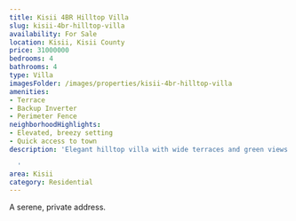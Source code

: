 ```yaml
---
title: Kisii 4BR Hilltop Villa
slug: kisii-4br-hilltop-villa
availability: For Sale
location: Kisii, Kisii County
price: 31000000
bedrooms: 4
bathrooms: 4
type: Villa
imagesFolder: /images/properties/kisii-4br-hilltop-villa
amenities:
- Terrace
- Backup Inverter
- Perimeter Fence
neighborhoodHighlights:
- Elevated, breezy setting
- Quick access to town
description: 'Elegant hilltop villa with wide terraces and green views in every direction.

  '
area: Kisii
category: Residential
---
```


A serene, private address.
